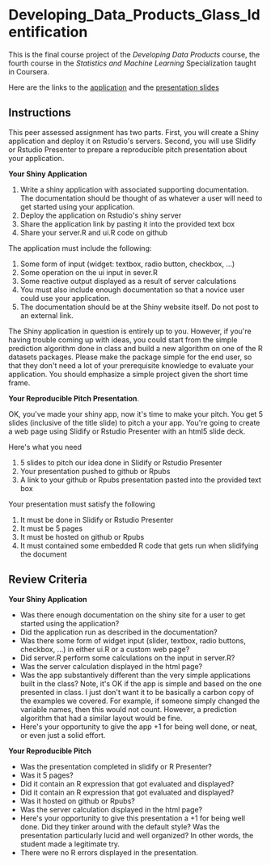 # Developing_Data_Products_Glass_Identification
This is the final course project of the *Developing Data Products* course, the fourth course in the *Statistics and Machine Learning* Specialization taught in Coursera.

Here are the links to the [application](https://pparkkk.shinyapps.io/glass_identification/?_ga=2.229796956.1941851075.1600155141-1398512287.1600155141) and the [presentation slides](https://rpubs.com/pparkkk/glass-identification-presentation)

## Instructions

This peer assessed assignment has two parts. First, you will create a Shiny application and deploy it on Rstudio's servers. Second, you will use Slidify or Rstudio Presenter to prepare a reproducible pitch presentation about your application.  
  
**Your Shiny Application**
  
1) Write a shiny application with associated supporting documentation. The documentation should be thought of as whatever a user will need to get started using your application.
2) Deploy the application on Rstudio's shiny server
3) Share the application link by pasting it into the provided text box
4) Share your server.R and ui.R code on github  

The application must include the following:

1) Some form of input (widget: textbox, radio button, checkbox, ...)
2) Some operation on the ui input in sever.R
3) Some reactive output displayed as a result of server calculations
4) You must also include enough documentation so that a novice user could use your application.
5) The documentation should be at the Shiny website itself. Do not post to an external link.  

The Shiny application in question is entirely up to you. However, if you're having trouble coming up with ideas, you could start from the simple prediction algorithm done in class and build a new algorithm on one of the R datasets packages. Please make the package simple for the end user, so that they don't need a lot of your prerequisite knowledge to evaluate your application. You should emphasize a simple project given the short time frame.  
  
**Your Reproducible Pitch Presentation**. 

OK, you've made your shiny app, now it's time to make your pitch. You get 5 slides (inclusive of the title slide) to pitch a your app. You're going to create a web page using Slidify or Rstudio Presenter with an html5 slide deck.

Here's what you need

1) 5 slides to pitch our idea done in Slidify or Rstudio Presenter
2) Your presentation pushed to github or Rpubs
3) A link to your github or Rpubs presentation pasted into the provided text box  

Your presentation must satisfy the following

1) It must be done in Slidify or Rstudio Presenter
2) It must be 5 pages
3) It must be hosted on github or Rpubs
4) It must contained some embedded R code that gets run when slidifying the document  


## Review Criteria

**Your Shiny Application**

- Was there enough documentation on the shiny site for a user to get started using the application?
- Did the application run as described in the documentation?
- Was there some form of widget input (slider, textbox, radio buttons, checkbox, ...) in either ui.R or a custom web page?
- Did server.R perform some calculations on the input in server.R?
- Was the server calculation displayed in the html page?
- Was the app substantively different than the very simple applications built in the class? Note, it's OK if the app is simple and based on the one presented in class. I just don't want it to be basically a carbon copy of the examples we covered. For example, if someone simply changed the variable names, then this would not count. However, a prediction algorithm that had a similar layout would be fine.
- Here's your opportunity to give the app +1 for being well done, or neat, or even just a solid effort.  

**Your Reproducible Pitch**

- Was the presentation completed in slidify or R Presenter?
- Was it 5 pages?
- Did it contain an R expression that got evaluated and displayed?
- Did it contain an R expression that got evaluated and displayed?
- Was it hosted on github or Rpubs?
- Was the server calculation displayed in the html page?
- Here's your opportunity to give this presentation a +1 for being well done. Did they tinker around with the default style? Was the presentation particularly lucid and well organized? In other words, the student made a legitimate try.
- There were no R errors displayed in the presentation.
